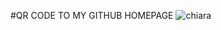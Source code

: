 #QR CODE TO MY GITHUB HOMEPAGE
![chiara](https://github.com/cdasilvasantos/is373DockerTown/assets/124280836/61bb15ed-fe48-4cc9-953f-282dc874b902)
